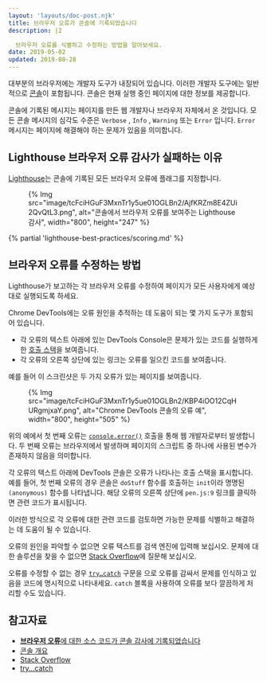 ```yaml
---
layout: 'layouts/doc-post.njk'
title: 브라우저 오류가 콘솔에 기록되었습니다
description: |2

  브라우저 오류를 식별하고 수정하는 방법을 알아보세요.
date: 2019-05-02
updated: 2019-08-28
---
```


대부분의 브라우저에는 개발자 도구가 내장되어 있습니다. 이러한 개발자 도구에는 일반적으로 [콘솔](https://developers.google.com/web/tools/chrome-devtools/console/)이 포함됩니다. 콘솔은 현재 실행 중인 페이지에 대한 정보를 제공합니다.

콘솔에 기록된 메시지는 페이지를 만든 웹 개발자나 브라우저 자체에서 온 것입니다. 모든 콘솔 메시지의 심각도 수준은 `Verbose` , `Info` , `Warning` 또는 `Error` 입니다. `Error` 메시지는 페이지에 해결해야 하는 문제가 있음을 의미합니다.

## Lighthouse 브라우저 오류 감사가 실패하는 이유

[Lighthouse](https://developers.google.com/web/tools/lighthouse/)는 콘솔에 기록된 모든 브라우저 오류에 플래그를 지정합니다.

<figure>{% Img src="image/tcFciHGuF3MxnTr1y5ue01OGLBn2/AjfKRZm8E4ZUi2QvQtL3.png", alt="콘솔에서 브라우저 오류를 보여주는 Lighthouse 감사", width="800", height="247" %}</figure>

{% partial 'lighthouse-best-practices/scoring.md' %}

## 브라우저 오류를 수정하는 방법

Lighthouse가 보고하는 각 브라우저 오류를 수정하여 페이지가 모든 사용자에게 예상대로 실행되도록 하세요.

Chrome DevTools에는 오류 원인을 추적하는 데 도움이 되는 몇 가지 도구가 포함되어 있습니다.

- 각 오류의 텍스트 아래에 있는 DevTools Console은 문제가 있는 코드를 실행하게 한 [호출 스택](https://developer.mozilla.org/docs/Glossary/Call_stack)을 보여줍니다.
- 각 오류의 오른쪽 상단에 있는 링크는 오류를 일으킨 코드를 보여줍니다.

예를 들어 이 스크린샷은 두 가지 오류가 있는 페이지를 보여줍니다.

<figure>{% Img src="image/tcFciHGuF3MxnTr1y5ue01OGLBn2/KBP4iOO12CqHURgmjxaY.png", alt="Chrome DevTools 콘솔의 오류 예", width="800", height="505" %}</figure>

위의 예에서 첫 번째 오류는 [`console.error()`](/docs/devtools/console/api/#error) 호출을 통해 웹 개발자로부터 발생합니다. 두 번째 오류는 브라우저에서 발생하며 페이지의 스크립트 중 하나에 사용된 변수가 존재하지 않음을 의미합니다.

각 오류의 텍스트 아래에 DevTools 콘솔은 오류가 나타나는 호출 스택을 표시합니다. 예를 들어, 첫 번째 오류의 경우 콘솔은 `doStuff` 함수를 호출하는 `init`이라 명명된 `(anonymous)` 함수를 나타냅니다. 해당 오류의 오른쪽 상단에 `pen.js:9` 링크를 클릭하면 관련 코드가 표시됩니다.

이러한 방식으로 각 오류에 대한 관련 코드를 검토하면 가능한 문제를 식별하고 해결하는 데 도움이 될 수 있습니다.

오류의 원인을 파악할 수 없으면 오류 텍스트를 검색 엔진에 입력해 보십시오. 문제에 대한 솔루션을 찾을 수 없으면 [Stack Overflow](https://stackoverflow.com)에 질문해 보십시오.

오류를 수정할 수 없는 경우 [`try…catch`](https://developer.mozilla.org/docs/Web/JavaScript/Reference/Statements/try...catch) 구문을 으로 오류를 감싸서 문제를 인식하고 있음을 코드에 명시적으로 나타내세요. `catch` 블록을 사용하여 오류를 보다 깔끔하게 처리할 수도 있습니다.

## 참고자료

- [**브라우저 오류**에 대한 소스 코드가 콘솔 감사에 기록되었습니다](https://github.com/GoogleChrome/lighthouse/blob/master/lighthouse-core/audits/errors-in-console.js)
- [콘솔 개요](https://developers.google.com/web/tools/chrome-devtools/console/)
- [Stack Overflow](https://stackoverflow.com/)
- [try…catch](https://developer.mozilla.org/docs/Web/JavaScript/Reference/Statements/try...catch)

